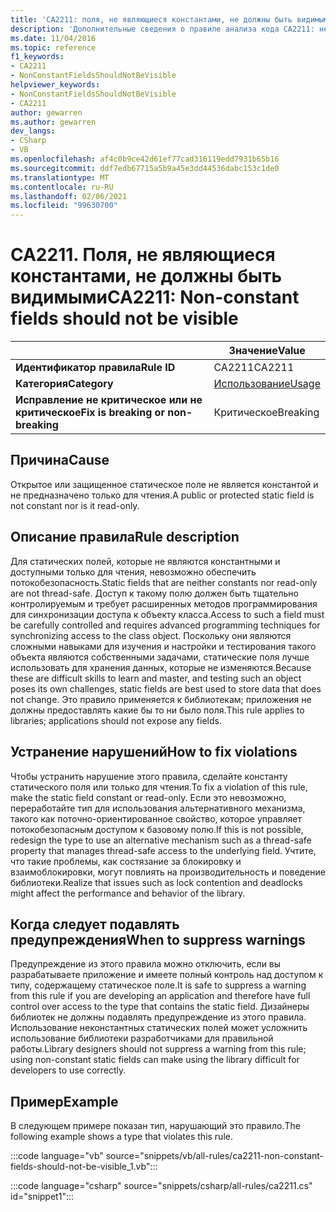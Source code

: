 ```yaml
---
title: 'CA2211: поля, не являющиеся константами, не должны быть видимыми (анализ кода)'
description: 'Дополнительные сведения о правиле анализа кода CA2211: неконстантные поля не должны быть видимыми'
ms.date: 11/04/2016
ms.topic: reference
f1_keywords:
- CA2211
- NonConstantFieldsShouldNotBeVisible
helpviewer_keywords:
- NonConstantFieldsShouldNotBeVisible
- CA2211
author: gewarren
ms.author: gewarren
dev_langs:
- CSharp
- VB
ms.openlocfilehash: af4c0b9ce42d61ef77cad316119edd7931b65b16
ms.sourcegitcommit: ddf7edb67715a5b9a45e3dd44536dabc153c1de0
ms.translationtype: MT
ms.contentlocale: ru-RU
ms.lasthandoff: 02/06/2021
ms.locfileid: "99630700"
---
```

# <a name="ca2211-non-constant-fields-should-not-be-visible"></a><span data-ttu-id="2add2-103">CA2211. Поля, не являющиеся константами, не должны быть видимыми</span><span class="sxs-lookup"><span data-stu-id="2add2-103">CA2211: Non-constant fields should not be visible</span></span>

| | <span data-ttu-id="2add2-104">Значение</span><span class="sxs-lookup"><span data-stu-id="2add2-104">Value</span></span> |
|-|-|
| <span data-ttu-id="2add2-105">**Идентификатор правила**</span><span class="sxs-lookup"><span data-stu-id="2add2-105">**Rule ID**</span></span> |<span data-ttu-id="2add2-106">CA2211</span><span class="sxs-lookup"><span data-stu-id="2add2-106">CA2211</span></span>|
| <span data-ttu-id="2add2-107">**Категория**</span><span class="sxs-lookup"><span data-stu-id="2add2-107">**Category**</span></span> |[<span data-ttu-id="2add2-108">Использование</span><span class="sxs-lookup"><span data-stu-id="2add2-108">Usage</span></span>](usage-warnings.md)|
| <span data-ttu-id="2add2-109">**Исправление не критическое или не критическое**</span><span class="sxs-lookup"><span data-stu-id="2add2-109">**Fix is breaking or non-breaking**</span></span> |<span data-ttu-id="2add2-110">Критическое</span><span class="sxs-lookup"><span data-stu-id="2add2-110">Breaking</span></span>|

## <a name="cause"></a><span data-ttu-id="2add2-111">Причина</span><span class="sxs-lookup"><span data-stu-id="2add2-111">Cause</span></span>

<span data-ttu-id="2add2-112">Открытое или защищенное статическое поле не является константой и не предназначено только для чтения.</span><span class="sxs-lookup"><span data-stu-id="2add2-112">A public or protected static field is not constant nor is it read-only.</span></span>

## <a name="rule-description"></a><span data-ttu-id="2add2-113">Описание правила</span><span class="sxs-lookup"><span data-stu-id="2add2-113">Rule description</span></span>

<span data-ttu-id="2add2-114">Для статических полей, которые не являются константными и доступными только для чтения, невозможно обеспечить потокобезопасность.</span><span class="sxs-lookup"><span data-stu-id="2add2-114">Static fields that are neither constants nor read-only are not thread-safe.</span></span> <span data-ttu-id="2add2-115">Доступ к такому полю должен быть тщательно контролируемым и требует расширенных методов программирования для синхронизации доступа к объекту класса.</span><span class="sxs-lookup"><span data-stu-id="2add2-115">Access to such a field must be carefully controlled and requires advanced programming techniques for synchronizing access to the class object.</span></span> <span data-ttu-id="2add2-116">Поскольку они являются сложными навыками для изучения и настройки и тестирования такого объекта являются собственными задачами, статические поля лучше использовать для хранения данных, которые не изменяются.</span><span class="sxs-lookup"><span data-stu-id="2add2-116">Because these are difficult skills to learn and master, and testing such an object poses its own challenges, static fields are best used to store data that does not change.</span></span> <span data-ttu-id="2add2-117">Это правило применяется к библиотекам; приложения не должны предоставлять какие бы то ни было поля.</span><span class="sxs-lookup"><span data-stu-id="2add2-117">This rule applies to libraries; applications should not expose any fields.</span></span>

## <a name="how-to-fix-violations"></a><span data-ttu-id="2add2-118">Устранение нарушений</span><span class="sxs-lookup"><span data-stu-id="2add2-118">How to fix violations</span></span>

<span data-ttu-id="2add2-119">Чтобы устранить нарушение этого правила, сделайте константу статического поля или только для чтения.</span><span class="sxs-lookup"><span data-stu-id="2add2-119">To fix a violation of this rule, make the static field constant or read-only.</span></span> <span data-ttu-id="2add2-120">Если это невозможно, переработайте тип для использования альтернативного механизма, такого как поточно-ориентированное свойство, которое управляет потокобезопасным доступом к базовому полю.</span><span class="sxs-lookup"><span data-stu-id="2add2-120">If this is not possible, redesign the type to use an alternative mechanism such as a thread-safe property that manages thread-safe access to the underlying field.</span></span> <span data-ttu-id="2add2-121">Учтите, что такие проблемы, как состязание за блокировку и взаимоблокировки, могут повлиять на производительность и поведение библиотеки.</span><span class="sxs-lookup"><span data-stu-id="2add2-121">Realize that issues such as lock contention and deadlocks might affect the performance and behavior of the library.</span></span>

## <a name="when-to-suppress-warnings"></a><span data-ttu-id="2add2-122">Когда следует подавлять предупреждения</span><span class="sxs-lookup"><span data-stu-id="2add2-122">When to suppress warnings</span></span>

<span data-ttu-id="2add2-123">Предупреждение из этого правила можно отключить, если вы разрабатываете приложение и имеете полный контроль над доступом к типу, содержащему статическое поле.</span><span class="sxs-lookup"><span data-stu-id="2add2-123">It is safe to suppress a warning from this rule if you are developing an application and therefore have full control over access to the type that contains the static field.</span></span> <span data-ttu-id="2add2-124">Дизайнеры библиотек не должны подавлять предупреждение из этого правила. Использование неконстантных статических полей может усложнить использование библиотеки разработчиками для правильной работы.</span><span class="sxs-lookup"><span data-stu-id="2add2-124">Library designers should not suppress a warning from this rule; using non-constant static fields can make using the library difficult for developers to use correctly.</span></span>

## <a name="example"></a><span data-ttu-id="2add2-125">Пример</span><span class="sxs-lookup"><span data-stu-id="2add2-125">Example</span></span>

<span data-ttu-id="2add2-126">В следующем примере показан тип, нарушающий это правило.</span><span class="sxs-lookup"><span data-stu-id="2add2-126">The following example shows a type that violates this rule.</span></span>

:::code language="vb" source="snippets/vb/all-rules/ca2211-non-constant-fields-should-not-be-visible_1.vb":::

:::code language="csharp" source="snippets/csharp/all-rules/ca2211.cs" id="snippet1":::
